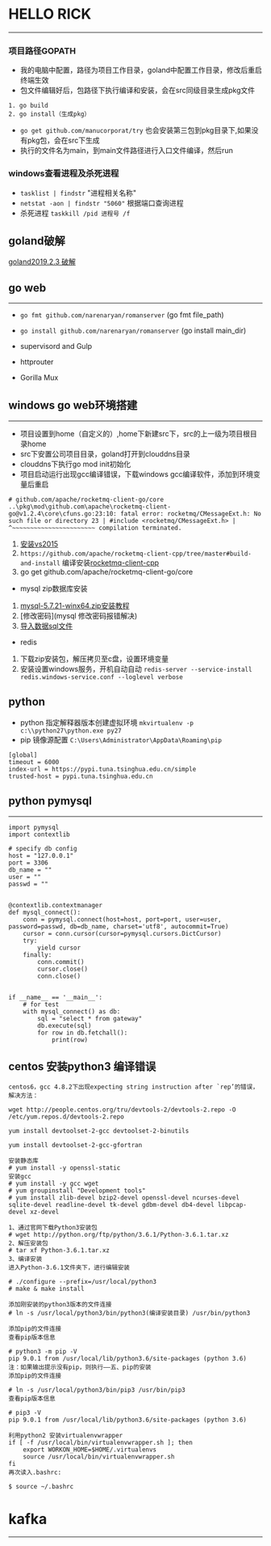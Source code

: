 # HELLO RICK

***

### 项目路径GOPATH

* 我的电脑中配置，路径为项目工作目录，goland中配置工作目录，修改后重启终端生效
* 包文件编辑好后，包路径下执行编译和安装，会在src同级目录生成pkg文件

```
1. go build
2. go install（生成pkg）
```

* `go get github.com/manucorporat/try` 也会安装第三包到pkg目录下,如果没有pkg包，会在src下生成
* 执行的文件名为main，到main文件路径进行入口文件编译，然后run





### windows查看进程及杀死进程

* `tasklist | findstr` "进程相关名称"
* `netstat -aon | findstr "5060"` 根据端口查询进程 
* 杀死进程 `taskkill /pid 进程号 /f`

## goland破解

[goland2019.2.3 破解](http://c.biancheng.net/view/6124.html)



## go web

***

* `go fmt github.com/narenaryan/romanserver` (go fmt file_path)
* `go install github.com/narenaryan/romanserver` (go install main_dir)



* supervisord and Gulp
* httprouter
* Gorilla Mux

## windows go web环境搭建

***

* 项目设置到home（自定义的）,home下新建src下，src的上一级为项目根目录home
* src下安置公司项目目录，goland打开到clouddns目录
* clouddns下执行go mod init初始化
* 项目启动运行出现gcc编译错误，下载windows gcc编译软件，添加到环境变量后重启

`# github.com/apache/rocketmq-client-go/core
..\pkg\mod\github.com\apache\rocketmq-client-go@v1.2.4\core\cfuns.go:23:10: fatal error: rocketmq/CMessageExt.h: No such file or directory
   23 | #include <rocketmq/CMessageExt.h>
      |          ^~~~~~~~~~~~~~~~~~~~~~~~
compilation terminated.`

1. [安装vs2015](https://blog.csdn.net/guxiaonuan/article/details/73775519)
2. `https://github.com/apache/rocketmq-client-cpp/tree/master#build-and-install` 编译安装[rocketmq-client-cpp](https://github.com/apache/rocketmq-client-cpp) 
3. go get github.com/apache/rocketmq-client-go/core



* mysql zip数据库安装

1. [mysql-5.7.21-winx64.zip安装教程](https://blog.csdn.net/we_are_the_world_123/article/details/79230537) 
2. [修改密码](mysql 修改密码报错解决) 
3. [导入数据sql文件](https://blog.csdn.net/davidchengx/article/details/75912013) 



* redis 

1. 下载zip安装包，解压拷贝至c盘，设置环境变量
2. 安装设置windows服务，开机自动自动 `redis-server --service-install redis.windows-service.conf --loglevel verbose` 

## python

* python 指定解释器版本创建虚拟环境 `mkvirtualenv -p c:\\python27\python.exe py27` 
* pip 镜像源配置 `C:\Users\Administrator\AppData\Roaming\pip` 

```
[global]
timeout = 6000
index-url = https://pypi.tuna.tsinghua.edu.cn/simple
trusted-host = pypi.tuna.tsinghua.edu.cn
```



## python pymysql

***

```
import pymysql
import contextlib

# specify db config
host = "127.0.0.1"
port = 3306
db_name = ""
user = ""
passwd = ""


@contextlib.contextmanager
def mysql_connect():
    conn = pymysql.connect(host=host, port=port, user=user, password=passwd, db=db_name, charset='utf8', autocommit=True)
    cursor = conn.cursor(cursor=pymysql.cursors.DictCursor)
    try:
        yield cursor
    finally:
        conn.commit()
        cursor.close()
        conn.close()


if __name__ == '__main__':
    # for test
    with mysql_connect() as db:
        sql = "select * from gateway"
        db.execute(sql)
        for row in db.fetchall():
            print(row)

```



## centos 安装python3 编译错误

```
centos6，gcc 4.8.2下出现expecting string instruction after `rep’的错误，解决方法：
```

```
wget http://people.centos.org/tru/devtools-2/devtools-2.repo -O /etc/yum.repos.d/devtools-2.repo

yum install devtoolset-2-gcc devtoolset-2-binutils

yum install devtoolset-2-gcc-gfortran

```

```
安装静态库
# yum install -y openssl-static
安装gcc
# yum install -y gcc wget
# yum groupinstall "Development tools"
# yum install zlib-devel bzip2-devel openssl-devel ncurses-devel sqlite-devel readline-devel tk-devel gdbm-devel db4-devel libpcap-devel xz-devel

1、通过官网下载Python3安装包
# wget http://python.org/ftp/python/3.6.1/Python-3.6.1.tar.xz
2、解压安装包
# tar xf Python-3.6.1.tar.xz
3、编译安装
进入Python-3.6.1文件夹下，进行编辑安装

# ./configure --prefix=/usr/local/python3
# make & make install

添加刚安装的python3版本的文件连接
# ln -s /usr/local/python3/bin/python3(编译安装目录) /usr/bin/python3

添加pip的文件连接
查看pip版本信息

# python3 -m pip -V
pip 9.0.1 from /usr/local/lib/python3.6/site-packages (python 3.6)
注：如果输出提示没有pip，则执行——五、pip的安装
添加pip的文件连接

# ln -s /usr/local/python3/bin/pip3 /usr/bin/pip3
查看pip版本信息

# pip3 -V
pip 9.0.1 from /usr/local/lib/python3.6/site-packages (python 3.6)

```

```
利用python2 安装virtualenvwrapper
if [ -f /usr/local/bin/virtualenvwrapper.sh ]; then
    export WORKON_HOME=$HOME/.virtualenvs
    source /usr/local/bin/virtualenvwrapper.sh
fi
再次读入.bashrc:

$ source ~/.bashrc
```



# kafka

***

